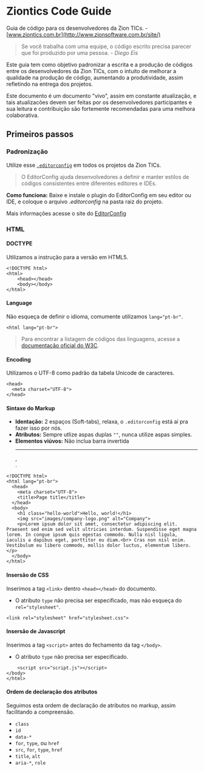 # Ziontics Code Guide
Guia de código para os desenvolvedores da Zion TICs. - [www.ziontics.com.br](http://www.zionsoftware.com.br/site/)

> Se você trabalha com uma equipe, o código escrito precisa parecer que foi produzido por uma pessoa.
> _- Diego Eis_

Este guia tem como objetivo padronizar a escrita e a produção de códigos entre os desenvolvedores da Zion TICs, com o intuito de melhorar a qualidade na produção de código, aumentando a produtividade, assim refletindo na entrega dos projetos.

Este documento é um documento "vivo", assim em constante atualização, e tais atualizacões devem ser feitas por os desenvolvedores participantes e sua leitura e contribuição são fortemente recomendadas para uma melhora colaborativa.

## Primeiros passos

### Padronização 
Utilize esse [`.editorconfig`](/.editorconfig) em todos os projetos da Zion TICs. 

> O EditorConfig ajuda desenvolvedores a definir e manter estilos de códigos consistentes entre diferentes editores e IDEs. 

**Como funciona:** Baixe e instale o plugin do EditorConfig em seu editor ou IDE, e coloque o arquivo _.editorconfig_ na pasta raiz do projeto.

Mais informações acesse o site do [EditorConfig](http://editorconfig.org/)

### HTML

#### DOCTYPE
Utilizamos a instrução para a versão em HTML5.

```
<!DOCTYPE html>
<html>
	<head></head>
	<body></body>
</html>
```

#### Language
Não esqueça de definir o idioma, comumente utilizamos `lang="pt-br"`.

```
<html lang="pt-br">
```
> Para encontrar a listagem de códigos das linguagens, acesse a [documentação oficial do W3C](http://www.w3.org/International/questions/qa-choosing-language-tags).

#### Encoding
Utilizamos o UTF-8 como padrão da tabela Unicode de caracteres.

```
<head>
  <meta charset="UTF-8">
</head>
```

#### Sintaxe do Markup
- **Identação:** 2 espaços (Soft-tabs), relaxa, o `.editorconfig` está aí pra fazer isso por nós.
- **Atributos:** Sempre utlize aspas duplas `""`, nunca utilize aspas simples.
- **Elementos viúvos:** Não inclua barra invertida <hr>, <br>.


```
<!DOCTYPE html>
<html lang="pt-br">
  <head>
  	<meta charset="UTF-8">
    <title>Page title</title>
  </head>
  <body>
    <h1 class="hello-world">Hello, world!</h1>
    <img src="images/company-logo.png" alt="Company">
    <p>Lorem ipsum dolor sit amet, consectetur adipiscing elit. Praesent sed enim sed velit ultricies interdum. Suspendisse eget magna lorem. In congue ipsum quis egestas commodo. Nulla nisl ligula, iaculis a dapibus eget, porttitor eu diam.<br> Cras non nisl enim. Vestibulum eu libero commodo, mollis dolor luctus, elementum libero. </p>
  </body>
</html>
```
#### Insersão de CSS

Inserimos a tag `<link>` dentro `<head></head>` do documento.

 - O atributo `type` não precisa ser especificado, mas não esqueça do `rel="stylesheet"`.

```
<link rel="stylesheet" href="stylesheet.css">
```

#### Insersão de Javascript

Inserimos a tag `<script>` antes do fechamento da tag `</body>`.  

- O atributo `type` não precisa ser especificado.

```
	<script src="script.js"></script>
</body>
</html>
```
#### Ordem de declaração dos atributos

Seguimos esta ordem de declaração de atributos no markup, assim facilitando a compreensão.

 - `class`
 - `id`
 - `data-*`
 - `for`, `type`, ou `href`
 - `src`, `for`, `type`, `href`
 - `title`, `alt`
 - `aria-*`, `role`

